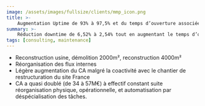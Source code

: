 ```yaml
---
image: /assets/images/fullsize/clients/mmp_icon.png
title: >-
    Augmentation Uptime de 93% à 97,5% et du temps d’ouverture associée à une réduction de 30% des coûts directs de maintenance
summary: >-
    Réduction downtime de 6,52% à 2,54% tout en augmentant le temps d’ouverture de 6 machines de 25 000h à 32 000h et en réduisant les coûts directs de maintenance de 30%.
tags: [consulting, maintenance]
---
```


<ul>
	<li>Reconstruction usine, démolition 2000m², reconstruction 4000m²</li>
	<li>Réorganisation des flux internes</li>
	<li>Légère augmentation du CA malgré la coactivité avec le chantier de restructuration du site France</li>
	<li>CA a quasi doublé (de 34 à 57M€) à effectif constant suite réorganisation physique, opérationnelle, et automatisation par déspécialisation des tâches.</li>
</ul>
